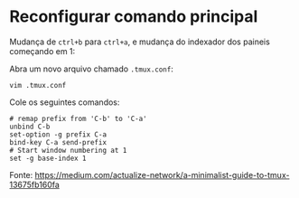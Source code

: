 # Reconfigurar comando principal

Mudança de `ctrl+b` para `ctrl+a`, e mudança do indexador dos paineis começando em 1:

Abra um novo arquivo chamado `.tmux.conf`:

```shell
vim .tmux.conf
```

Cole os seguintes comandos:

```shell
# remap prefix from 'C-b' to 'C-a'
unbind C-b
set-option -g prefix C-a
bind-key C-a send-prefix
# Start window numbering at 1
set -g base-index 1
```

Fonte: https://medium.com/actualize-network/a-minimalist-guide-to-tmux-13675fb160fa
